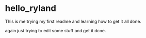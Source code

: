 hello_ryland
============
This is me trying my first readme and learning how to get it all done.

again just trying to edit some stuff and get it done.
